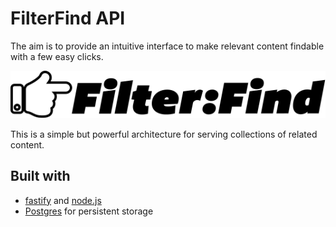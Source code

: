 # FilterFind API

The aim is to provide an intuitive interface to make relevant content findable with a few easy clicks. 

![Filter:Find](./filterfind.svg)

This is a  simple but powerful architecture for serving collections of related content. 

## Built with 

- [fastify](https://www.fastify.io) and [node.js](https://nodejs.org/en/)
- [Postgres](https://www.postgresql.org) for persistent storage 

